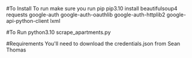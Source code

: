 #To Install
To run make sure you run pip
pip3.10 install beautifulsoup4 requests google-auth google-auth-oauthlib google-auth-httplib2 google-api-python-client lxml



#To Run
python3.10 scrape_apartments.py

#Requirements
You'll need to download the credentials.json from Sean Thomas